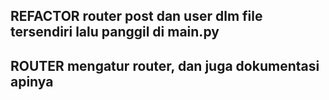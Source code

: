 ## REFACTOR router post dan user dlm file tersendiri lalu panggil di main.py
## ROUTER mengatur router, dan juga dokumentasi apinya
